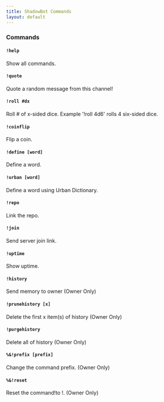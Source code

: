 ```yaml
---
title: ShadowBot Commands
layout: default
---
```


### Commands

#### `!help`
Show all commands.

#### `!quote`
Quote a random message from this channel!

#### `!roll #dx`
Roll # of x-sided dice. Example
 '!roll 4d6' rolls 4 six-sided dice.

#### `!coinflip`
Flip a coin.

#### `!define [word]`
Define a word.

#### `!urban [word]`
Define a word using Urban Dictionary.

#### `!repo`
Link the repo.

#### `!join`
Send server join link.

#### `!uptime`
Show uptime.

#### `!history`
Send memory to owner (Owner Only)

#### `!prunehistory [x]`
Delete the first x item(s) of history (Owner Only)

#### `!purgehistory`
Delete all of history (Owner Only)

#### `%&!prefix [prefix]`
Change the command prefix. (Owner Only)

#### `%&!reset`
Reset the command!to !. (Owner Only)
